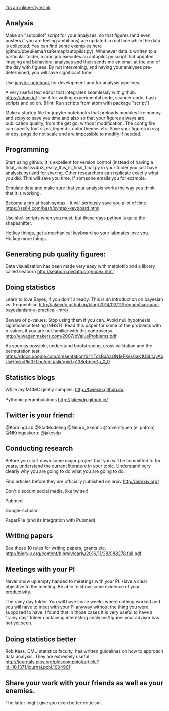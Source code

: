 [I'm an inline-style link](https://www.google.com)

## Analysis 
Make an "autopilot" script for your analyses, so that figures (and even posters if you are feeling ambitious) are updated in real time while the data is collected. You can find some examples here (github/pbeukema/rsaRemap/autopilot.py). Whenever data is written to a particular folder, a cron job executes an autopilot.py script that updated imaging and behavioral analyses and then sends me an email at the end of the day with figures. By not intervening, and having your analyses pre-determined, you will save significant time. 

Use [jupyter notebook](http://jupyter.readthedocs.io/en/latest/index.html) for development and for analysis pipelines.


A very useful text editor that integrates seamlessly with github. 
https://atom.io/
Use it for writing experimental code, scanner code, bash scripts and so on. 
(Hint: Run scripts from atom with package "script")

Make a startup file for jupyter notebooks that preloads modules like numpy and scipy to save you time and also so that your figures always are publication quality, from the get go, without modification. The config file can specify font sizes, legends, color themes etc. Save your figures in svg, or eps. pngs do not scale and are impossible to modify if needed.

##  Programming 
Start using github. It is excellent for version control (instead of having a final_analysisv4p3_really_this_is_final_final.py in your folder you just have analysis.py) and for sharing. Other researchers can replicate exactly what you did. This will save you time, if someone emails you for example. 

Simulate data and make sure that your analysis works the way you think that it is working. 

Become a pro at bash syntax - it will seriously save you a lot of time. 
https://ss64.com/bash/syntax-keyboard.html

Use shell scripts when you must, but these days python is quite the shapeshifter. 

Hotkey things, get a mechanical keyboard so your labmates love you. Hotkey more things. 

##  Generating pub quality figures:
Data visualization has been made very easy with matplotlib and a library called seaborn http://seaborn.pydata.org/index.html

##  Doing statistics
Learn to love Bayes, if you don't already. 
This is an introduction on bayesian vs. frequentism
http://jakevdp.github.io/blog/2014/03/11/frequentism-and-bayesianism-a-practical-intro/

Beware of p-values. Stop using them if you can. Avoid null hypothesis significance testing (NHST). Read this paper for some of the problems with p-values if you are not familiar with the controversy.
http://ejwagenmakers.com/2007/pValueProblems.pdf

As soon as possible, understand bootstraping, cross validation and the permutation test. 
https://docs.google.com/presentation/d/11TozBxAaON1eFXeL6aK1USLtJyAbUaHhskcPkI0FLbc/edit#slide=id.g138cbbed1a_0_0 

##  Statistics blogs
While my MCMC gently samples:
http://twiecki.github.io/

Pythonic perambulations
http://jakevdp.github.io/


##  Twitter is your friend:
@KordingLab
@StatModeling
@Neuro_Skeptic 
@tdverstynen (el patron)
@NKriegeskorte
@jakevdp

##  Conducting research
Before you start down some major project that you will be committed to for years, understand the current literature in your topic. Understand very clearly why you are going to do what you are going to do. 

Find articles before they are officially published on arxiv
http://biorxiv.org/

Don't discount social media, like twitter!

Pubmed

Google-scholar

PaperPile (and its integration with Pubmed)


##  Writing papers
See these 10 rules for writing papers, grants etc. 
http://biorxiv.org/content/biorxiv/early/2016/11/28/088278.full.pdf

##  Meetings with your PI
Never show up empty handed to meetings with your PI.
Have a clear objective to the meeting.
Be able to show some evidence of your productivity. 

The rainy day folder. You will have some weeks where nothing worked and you will have to meet with your PI anyway without the thing you were supposed to have. I found that in those cases it is very useful to have a "rainy day" folder containing interesting analyses/figures your advisor has not yet seen. 


##  Doing statistics better
Rob Kass, CMU statistics faculty, has written guidelines on how to approach data analysis. They are extremely useful. 
http://journals.plos.org/ploscompbiol/article?id=10.1371/journal.pcbi.1004961

##  Share your work with your friends as well as your enemies. 
The latter might give you even better criticism.



